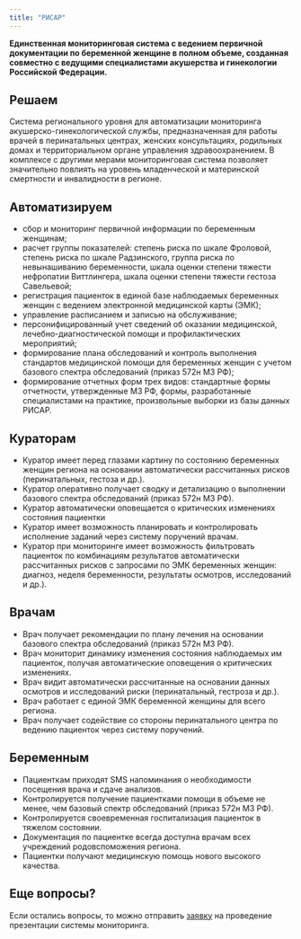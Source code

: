 ```yaml
---
title: "РИСАР"
---
```


**Единственная мониторинговая система с ведением первичной документации по беременной женщине в полном объеме, 
созданная совместно с ведущими специалистами акушерства и гинекологии Российской Федерации.**

## Решаем

Система регионального уровня для автоматизации мониторинга акушерско-гинекологической службы, предназначенная 
для работы врачей в перинатальных центрах, женских консультациях, родильных домах и территориальном органе управления 
здравоохранением. В комплексе с другими мерами мониторинговая система позволяет значительно повлиять на уровень младенческой и 
материнской смертности и инвалидности в регионе.

## Автоматизируем

- сбор и мониторинг первичной информации по беременным женщинам;
- расчет группы показателей: степень риска по шкале Фроловой, степень риска по шкале Радзинского, группа риска по невынашиванию беременности, шкала оценки степени тяжести нефропатии Виттлингера, шкала оценки степени тяжести гестоза Савельевой;
- регистрация пациенток в единой базе наблюдаемых беременных женщин с ведением электронной медицинской карты (ЭМК);
- управление расписанием и записью на обслуживание;
- персонифицированный учет сведений об оказании медицинской, лечебно-диагностической помощи и профилактических мероприятий;
- формирование плана обследований и контроль выполнения стандартов медицинской помощи для беременных женщин с учетом базового спектра обследований (приказ 572н МЗ РФ);
- формирование отчетных форм трех видов: стандартные формы отчетности, утвержденные МЗ РФ, формы, разработанные специалистами на практике, произвольные выборки из базы данных РИСАР.


## Кураторам

- Куратор имеет перед глазами картину по состоянию беременных женщин региона на основании автоматически рассчитанных рисков (перинатальных, гестоза и др.).
- Куратор оперативно получает сводку и детализацию о выполнении базового спектра обследований (приказ 572н МЗ РФ).
- Куратор автоматически оповещается о критических изменениях состояния пациентки
- Куратор имеет возможность планировать и контролировать исполнение заданий через систему поручений врачам.
- Куратор при мониторинге имеет возможность фильтровать пациенток по комбинациям результатов автоматически рассчитанных рисков с запросами по ЭМК беременных женщин: диагноз, неделя беременности, результаты осмотров, исследований и др.). 


## Врачам

- Врач получает рекомендации по плану лечения на основании базового спектра обследований (приказ 572н МЗ РФ).
- Врач мониторит динамику изменения состояния наблюдаемых им пациенток, получая автоматические оповещения о критических изменениях.
- Врач видит автоматически рассчитанные на основании данных осмотров и исследований риски (перинатальный, гестроза и др.).
- Врач работает с единой ЭМК беременной женщины для всего региона.
- Врач получает содействие со стороны перинатального центра по ведению пациенток через систему поручений.

## Беременным

- Пациенткам приходят SMS напоминания о необходимости посещения врача и сдаче анализов.
- Контролируется получение пациентками помощи в объеме не менее, чем базовый спектр обследований (приказ 572н МЗ РФ).
- Контролируется своевременная госпитализация пациенток в тяжелом состоянии.
- Документация по пациентке всегда доступна врачам всех учреждений родовспоможения региона.
- Пациентки получают медицинскую помощь нового высокого качества. 


## Еще вопросы?

Если остались вопросы, то можно отправить [заявку](mailto:sales@hitsl.ru) на проведение презентации системы мониторинга.
